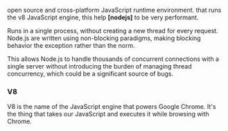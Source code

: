open source and cross-platform JavaScript runtime environment. that runs the v8 JavaScript engine, this help **[nodejs]** to be very performant.

Runs in a single process, without creating a new thread for every request.  Node.js are written using non-blocking paradigms, making blocking behavior the exception rather than the norm.

This allows Node.js to handle thousands of concurrent connections with a single server without introducing the burden of managing thread concurrency, which could be a significant source of bugs.

### V8

V8 is the name of the JavaScript engine that powers Google Chrome. It's the thing that takes our JavaScript and executes it while browsing with Chrome.